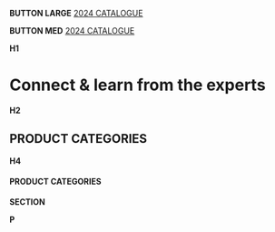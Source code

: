 **BUTTON LARGE**
<a
href="#"
title=""
class="items-center justify-center hidden px-10 py-3 text-lg font-normal text-{#2D2D2D} transition-all duration-200 ring-2 ring-orange border border-transparent lg:inline-flex hover:bg-orange focus:bg-yellow-500"
role="button">
2024 CATALOGUE </a>

**BUTTON MED**
<a
href="#"
title=""
class="items-center justify-center hidden px-6 py-2 text-base font-normal text-white transition-all duration-200 ring-2 ring-white border border-transparent lg:inline-flex hover:bg-white focus:bg-white hover:text-orange focus:text-orange"
role="button">
2024 CATALOGUE </a>

**H1**

<h1 class="mt-4 text-4xl font-bold text-black lg:mt-8 sm:text-6xl xl:text-8xl">Connect & learn from the experts</h1>

**H2**

<h2 class="text-2xl font-medium sm:text-3xl xl:text-4xl text-gray-700">
  PRODUCT CATEGORIES
</h2>

**H4**

<h4 class="text-base font-medium sm:text-lg xl:text-2xl text-gray-700 uppercase">
  PRODUCT CATEGORIES
</h4>

**SECTION**

<section class="py-10 sm:py-16 lg:py-20">
  <div class="px-4 mx-auto sm:px-6 lg:px-8"></div>
</section>

**P**

<p
  class="mt-4 text-base font-light text-white lg:mt-8 sm:text-lg max-w-2xl"
></p>
